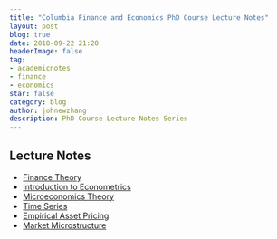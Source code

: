 ```yaml
---
title: "Columbia Finance and Economics PhD Course Lecture Notes"
layout: post
blog: true
date: 2018-09-22 21:20
headerImage: false
tag:
- academicnotes
- finance
- economics
star: false
category: blog
author: johnewzhang
description: PhD Course Lecture Notes Series
---
```


<h2>Lecture Notes</h2>

<ul>
	<li><a href="http://WizardKingZ.github.io/assets/pdfs/Finance Theory.pdf">Finance Theory</a></li>
	<li><a href="http://WizardKingZ.github.io/assets/pdfs/Introduction to Financial Econometrics.pdf">Introduction to Econometrics</a></li>
	<li><a href="http://WizardKingZ.github.io/assets/pdfs/Microeconomics Theory.pdf">Microeconomics Theory</a></li>
	<li><a href="http://WizardKingZ.github.io/assets/pdfs/Finanical Econometrics-Time Series.pdf">Time Series</a></li>
	<li><a href="http://WizardKingZ.github.io/assets/pdfs/Empirical Asset Pricing.pdf">Empirical Asset Pricing</a></li>
	<li><a href="http://WizardKingZ.github.io/assets/pdfs/Market Microstructure.pdf">Market Microstructure</a></li>
	
</ul>
